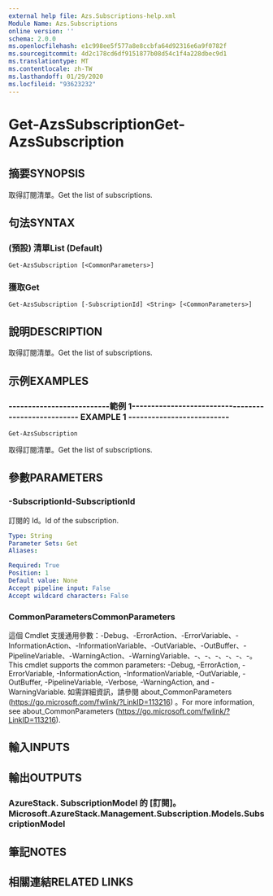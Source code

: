 ```yaml
---
external help file: Azs.Subscriptions-help.xml
Module Name: Azs.Subscriptions
online version: ''
schema: 2.0.0
ms.openlocfilehash: e1c998ee5f577a8e8ccbfa64d92316e6a9f0782f
ms.sourcegitcommit: 4d2c178cd6df9151877b08d54c1f4a228dbec9d1
ms.translationtype: MT
ms.contentlocale: zh-TW
ms.lasthandoff: 01/29/2020
ms.locfileid: "93623232"
---
```

# <span data-ttu-id="0be46-101">Get-AzsSubscription</span><span class="sxs-lookup"><span data-stu-id="0be46-101">Get-AzsSubscription</span></span>

## <span data-ttu-id="0be46-102">摘要</span><span class="sxs-lookup"><span data-stu-id="0be46-102">SYNOPSIS</span></span>
<span data-ttu-id="0be46-103">取得訂閱清單。</span><span class="sxs-lookup"><span data-stu-id="0be46-103">Get the list of subscriptions.</span></span>

## <span data-ttu-id="0be46-104">句法</span><span class="sxs-lookup"><span data-stu-id="0be46-104">SYNTAX</span></span>

### <span data-ttu-id="0be46-105"> (預設) 清單</span><span class="sxs-lookup"><span data-stu-id="0be46-105">List (Default)</span></span>
```
Get-AzsSubscription [<CommonParameters>]
```

### <span data-ttu-id="0be46-106">獲取</span><span class="sxs-lookup"><span data-stu-id="0be46-106">Get</span></span>
```
Get-AzsSubscription [-SubscriptionId] <String> [<CommonParameters>]
```

## <span data-ttu-id="0be46-107">說明</span><span class="sxs-lookup"><span data-stu-id="0be46-107">DESCRIPTION</span></span>
<span data-ttu-id="0be46-108">取得訂閱清單。</span><span class="sxs-lookup"><span data-stu-id="0be46-108">Get the list of subscriptions.</span></span>

## <span data-ttu-id="0be46-109">示例</span><span class="sxs-lookup"><span data-stu-id="0be46-109">EXAMPLES</span></span>

### <span data-ttu-id="0be46-110">--------------------------範例 1--------------------------</span><span class="sxs-lookup"><span data-stu-id="0be46-110">-------------------------- EXAMPLE 1 --------------------------</span></span>
```
Get-AzsSubscription
```

<span data-ttu-id="0be46-111">取得訂閱清單。</span><span class="sxs-lookup"><span data-stu-id="0be46-111">Get the list of subscriptions.</span></span>

## <span data-ttu-id="0be46-112">參數</span><span class="sxs-lookup"><span data-stu-id="0be46-112">PARAMETERS</span></span>

### <span data-ttu-id="0be46-113">-SubscriptionId</span><span class="sxs-lookup"><span data-stu-id="0be46-113">-SubscriptionId</span></span>
<span data-ttu-id="0be46-114">訂閱的 Id。</span><span class="sxs-lookup"><span data-stu-id="0be46-114">Id of the subscription.</span></span>

```yaml
Type: String
Parameter Sets: Get
Aliases: 

Required: True
Position: 1
Default value: None
Accept pipeline input: False
Accept wildcard characters: False
```

### <span data-ttu-id="0be46-115">CommonParameters</span><span class="sxs-lookup"><span data-stu-id="0be46-115">CommonParameters</span></span>
<span data-ttu-id="0be46-116">這個 Cmdlet 支援通用參數：-Debug、-ErrorAction、-ErrorVariable、-InformationAction、-InformationVariable、-OutVariable、-OutBuffer、-PipelineVariable、-WarningAction、-WarningVariable、-、-、-、-、-、-。</span><span class="sxs-lookup"><span data-stu-id="0be46-116">This cmdlet supports the common parameters: -Debug, -ErrorAction, -ErrorVariable, -InformationAction, -InformationVariable, -OutVariable, -OutBuffer, -PipelineVariable, -Verbose, -WarningAction, and -WarningVariable.</span></span> <span data-ttu-id="0be46-117">如需詳細資訊，請參閱 about_CommonParameters (https://go.microsoft.com/fwlink/?LinkID=113216) 。</span><span class="sxs-lookup"><span data-stu-id="0be46-117">For more information, see about_CommonParameters (https://go.microsoft.com/fwlink/?LinkID=113216).</span></span>

## <span data-ttu-id="0be46-118">輸入</span><span class="sxs-lookup"><span data-stu-id="0be46-118">INPUTS</span></span>

## <span data-ttu-id="0be46-119">輸出</span><span class="sxs-lookup"><span data-stu-id="0be46-119">OUTPUTS</span></span>

### <span data-ttu-id="0be46-120">AzureStack. SubscriptionModel 的 [訂閱]。</span><span class="sxs-lookup"><span data-stu-id="0be46-120">Microsoft.AzureStack.Management.Subscription.Models.SubscriptionModel</span></span>

## <span data-ttu-id="0be46-121">筆記</span><span class="sxs-lookup"><span data-stu-id="0be46-121">NOTES</span></span>

## <span data-ttu-id="0be46-122">相關連結</span><span class="sxs-lookup"><span data-stu-id="0be46-122">RELATED LINKS</span></span>

